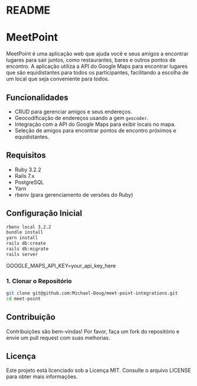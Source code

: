 # README

# MeetPoint

MeetPoint é uma aplicação web que ajuda você e seus amigos a encontrar lugares para sair juntos, como restaurantes, bares e outros pontos de encontro. A aplicação utiliza a API do Google Maps para encontrar lugares que são equidistantes para todos os participantes, facilitando a escolha de um local que seja conveniente para todos.

## Funcionalidades

- CRUD para gerenciar amigos e seus endereços.
- Geocodificação de endereços usando a gem `geocoder`.
- Integração com a API do Google Maps para exibir locais no mapa.
- Seleção de amigos para encontrar pontos de encontro próximos e equidistantes.

## Requisitos

- Ruby 3.2.2
- Rails 7.x
- PostgreSQL
- Yarn
- rbenv (para gerenciamento de versões do Ruby)

## Configuração Inicial

```bash
rbenv local 3.2.2
bundle install
yarn install
rails db:create
rails db:migrate
rails server
```
GOOGLE_MAPS_API_KEY=your_api_key_here

### 1. Clonar o Repositório

```bash
git clone git@github.com:Michael-Doug/meet-point-integrations.git
cd meet-point
```

## Contribuição
Contribuições são bem-vindas! Por favor, faça um fork do repositório e envie um pull request com suas melhorias.

## Licença
Este projeto está licenciado sob a Licença MIT. Consulte o arquivo LICENSE para obter mais informações.
